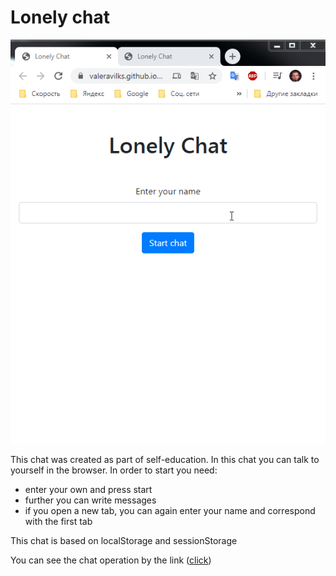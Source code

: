 # Lonely chat

![](loneley.gif)

This chat was created as part of self-education. In this chat you can talk to yourself in the browser. In order to start you need:
* enter your own and press start
* further you can write messages
* if you open a new tab, you can again enter your name and correspond with the first tab

This chat is based on localStorage and sessionStorage

You can see the chat operation by the link (<a href="https://valeravilks.github.io/lonely-chat/app.html" target="_blank">click</a>)
